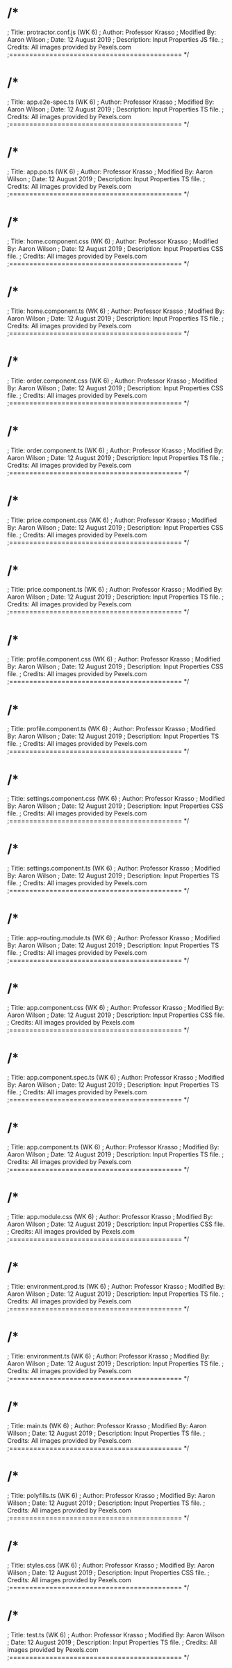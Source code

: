 /*
============================================
; Title:  protractor.conf.js (WK 6)
; Author: Professor Krasso
; Modified By: Aaron Wilson
; Date: 12 August 2019
; Description: Input Properties JS file.
; Credits: All images provided by Pexels.com
;===========================================
*/

/*
============================================
; Title:  app.e2e-spec.ts (WK 6)
; Author: Professor Krasso
; Modified By: Aaron Wilson
; Date: 12 August 2019
; Description: Input Properties TS file.
; Credits: All images provided by Pexels.com
;===========================================
*/

/*
============================================
; Title:  app.po.ts (WK 6)
; Author: Professor Krasso
; Modified By: Aaron Wilson
; Date: 12 August 2019
; Description: Input Properties TS file.
; Credits: All images provided by Pexels.com
;===========================================
*/

/*
============================================
; Title:  home.component.css (WK 6)
; Author: Professor Krasso
; Modified By: Aaron Wilson
; Date: 12 August 2019
; Description: Input Properties CSS file.
; Credits: All images provided by Pexels.com
;===========================================
*/

<!--
/*
============================================
; Title:  home.component.html (WK 6)
; Author: Professor Krasso
; Modified By: Aaron Wilson
; Date: 12 August 2019
; Description: Input Properties HTML file.
; Credits: All images provided by Pexels.com
;===========================================
*/
-->

/*
============================================
; Title:  home.component.ts (WK 6)
; Author: Professor Krasso
; Modified By: Aaron Wilson
; Date: 12 August 2019
; Description: Input Properties TS file.
; Credits: All images provided by Pexels.com
;===========================================
*/

/*
============================================
; Title:  order.component.css (WK 6)
; Author: Professor Krasso
; Modified By: Aaron Wilson
; Date: 12 August 2019
; Description: Input Properties CSS file.
; Credits: All images provided by Pexels.com
;===========================================
*/

<!--
/*
============================================
; Title:  order.component.html (WK 6)
; Author: Professor Krasso
; Modified By: Aaron Wilson
; Date: 12 August 2019
; Description: Input Properties HTML file.
; Credits: All images provided by Pexels.com
;===========================================
*/
-->

/*
============================================
; Title:  order.component.ts (WK 6)
; Author: Professor Krasso
; Modified By: Aaron Wilson
; Date: 12 August 2019
; Description: Input Properties TS file.
; Credits: All images provided by Pexels.com
;===========================================
*/

/*
============================================
; Title:  price.component.css (WK 6)
; Author: Professor Krasso
; Modified By: Aaron Wilson
; Date: 12 August 2019
; Description: Input Properties CSS file.
; Credits: All images provided by Pexels.com
;===========================================
*/

<!--
/*
============================================
; Title:  price.component.html (WK 6)
; Author: Professor Krasso
; Modified By: Aaron Wilson
; Date: 12 August 2019
; Description: Input Properties HTML file.
; Credits: All images provided by Pexels.com
;===========================================
*/
-->

/*
============================================
; Title:  price.component.ts (WK 6)
; Author: Professor Krasso
; Modified By: Aaron Wilson
; Date: 12 August 2019
; Description: Input Properties TS file.
; Credits: All images provided by Pexels.com
;===========================================
*/

/*
============================================
; Title:  profile.component.css (WK 6)
; Author: Professor Krasso
; Modified By: Aaron Wilson
; Date: 12 August 2019
; Description: Input Properties CSS file.
; Credits: All images provided by Pexels.com
;===========================================
*/

<!--
/*
============================================
; Title:  profile.component.html (WK 6)
; Author: Professor Krasso
; Modified By: Aaron Wilson
; Date: 12 August 2019
; Description: Input Properties HTML file.
; Credits: All images provided by Pexels.com
;===========================================
*/
-->

/*
============================================
; Title:  profile.component.ts (WK 6)
; Author: Professor Krasso
; Modified By: Aaron Wilson
; Date: 12 August 2019
; Description: Input Properties TS file.
; Credits: All images provided by Pexels.com
;===========================================
*/

/*
============================================
; Title:  settings.component.css (WK 6)
; Author: Professor Krasso
; Modified By: Aaron Wilson
; Date: 12 August 2019
; Description: Input Properties CSS file.
; Credits: All images provided by Pexels.com
;===========================================
*/

<!--
/*
============================================
; Title:  settings.component.html (WK 6)
; Author: Professor Krasso
; Modified By: Aaron Wilson
; Date: 12 August 2019
; Description: Input Properties HTML file.
; Credits: All images provided by Pexels.com
;===========================================
*/
-->

/*
============================================
; Title:  settings.component.ts (WK 6)
; Author: Professor Krasso
; Modified By: Aaron Wilson
; Date: 12 August 2019
; Description: Input Properties TS file.
; Credits: All images provided by Pexels.com
;===========================================
*/

/*
============================================
; Title:  app-routing.module.ts (WK 6)
; Author: Professor Krasso
; Modified By: Aaron Wilson
; Date: 12 August 2019
; Description: Input Properties TS file.
; Credits: All images provided by Pexels.com
;===========================================
*/

/*
============================================
; Title:  app.component.css (WK 6)
; Author: Professor Krasso
; Modified By: Aaron Wilson
; Date: 12 August 2019
; Description: Input Properties CSS file.
; Credits: All images provided by Pexels.com
;===========================================
*/

<!--
/*
============================================
; Title:  app.component.html (WK 6)
; Author: Professor Krasso
; Modified By: Aaron Wilson
; Date: 12 August 2019
; Description: Input Properties HTML file.
; Credits: All images provided by Pexels.com
;===========================================
*/
-->

/*
============================================
; Title:  app.component.spec.ts (WK 6)
; Author: Professor Krasso
; Modified By: Aaron Wilson
; Date: 12 August 2019
; Description: Input Properties TS file.
; Credits: All images provided by Pexels.com
;===========================================
*/

/*
============================================
; Title:  app.component.ts (WK 6)
; Author: Professor Krasso
; Modified By: Aaron Wilson
; Date: 12 August 2019
; Description: Input Properties TS file.
; Credits: All images provided by Pexels.com
;===========================================
*/

/*
============================================
; Title:  app.module.css (WK 6)
; Author: Professor Krasso
; Modified By: Aaron Wilson
; Date: 12 August 2019
; Description: Input Properties CSS file.
; Credits: All images provided by Pexels.com
;===========================================
*/

/*
============================================
; Title:  environment.prod.ts (WK 6)
; Author: Professor Krasso
; Modified By: Aaron Wilson
; Date: 12 August 2019
; Description: Input Properties TS file.
; Credits: All images provided by Pexels.com
;===========================================
*/

/*
============================================
; Title:  environment.ts (WK 6)
; Author: Professor Krasso
; Modified By: Aaron Wilson
; Date: 12 August 2019
; Description: Input Properties TS file.
; Credits: All images provided by Pexels.com
;===========================================
*/

<!--
/*
============================================
; Title:  index.html (WK 6)
; Author: Professor Krasso
; Modified By: Aaron Wilson
; Date: 12 August 2019
; Description: Input Properties HTML file.
; Credits: All images provided by Pexels.com
;===========================================
*/
-->

/*
============================================
; Title:  main.ts (WK 6)
; Author: Professor Krasso
; Modified By: Aaron Wilson
; Date: 12 August 2019
; Description: Input Properties TS file.
; Credits: All images provided by Pexels.com
;===========================================
*/

/*
============================================
; Title:  polyfills.ts (WK 6)
; Author: Professor Krasso
; Modified By: Aaron Wilson
; Date: 12 August 2019
; Description: Input Properties TS file.
; Credits: All images provided by Pexels.com
;===========================================
*/

/*
============================================
; Title:  styles.css (WK 6)
; Author: Professor Krasso
; Modified By: Aaron Wilson
; Date: 12 August 2019
; Description: Input Properties CSS file.
; Credits: All images provided by Pexels.com
;===========================================
*/

/*
============================================
; Title:  test.ts (WK 6)
; Author: Professor Krasso
; Modified By: Aaron Wilson
; Date: 12 August 2019
; Description: Input Properties TS file.
; Credits: All images provided by Pexels.com
;===========================================
*/
